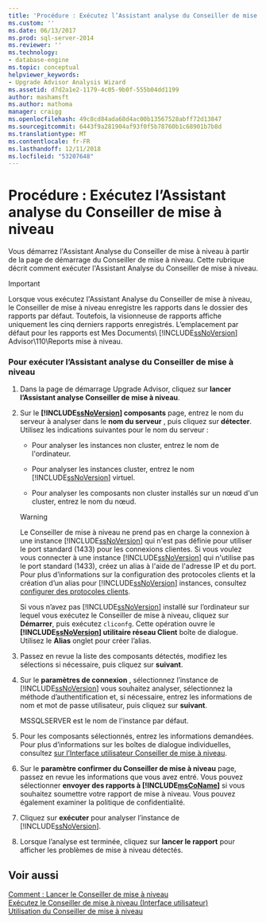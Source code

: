 ```yaml
---
title: 'Procédure : Exécutez l’Assistant analyse du Conseiller de mise à niveau | Microsoft Docs'
ms.custom: ''
ms.date: 06/13/2017
ms.prod: sql-server-2014
ms.reviewer: ''
ms.technology:
- database-engine
ms.topic: conceptual
helpviewer_keywords:
- Upgrade Advisor Analysis Wizard
ms.assetid: d7d2a1e2-1179-4c05-9b0f-555b04dd1199
author: mashamsft
ms.author: mathoma
manager: craigg
ms.openlocfilehash: 49c8cd84ada68d4ac00b13567528abff72d13847
ms.sourcegitcommit: 6443f9a281904af93f0f5b78760b1c68901b7b8d
ms.translationtype: MT
ms.contentlocale: fr-FR
ms.lasthandoff: 12/11/2018
ms.locfileid: "53207648"
---
```

# <a name="how-to-run-the-upgrade-advisor-analysis-wizard"></a>Procédure : Exécutez l’Assistant analyse du Conseiller de mise à niveau
  Vous démarrez l'Assistant Analyse du Conseiller de mise à niveau à partir de la page de démarrage du Conseiller de mise à niveau. Cette rubrique décrit comment exécuter l'Assistant Analyse du Conseiller de mise à niveau.  
  
> [!IMPORTANT]
>  Lorsque vous exécutez l'Assistant Analyse du Conseiller de mise à niveau, le Conseiller de mise à niveau enregistre les rapports dans le dossier des rapports par défaut. Toutefois, la visionneuse de rapports affiche uniquement les cinq derniers rapports enregistrés. L’emplacement par défaut pour les rapports est Mes Documents\\ [!INCLUDE[ssNoVersion](../../includes/ssnoversion-md.md)] Advisor\110\Reports mise à niveau.  
  
### <a name="to-run-the-upgrade-advisor-analysis-wizard"></a>Pour exécuter l’Assistant analyse du Conseiller de mise à niveau  
  
1.  Dans la page de démarrage Upgrade Advisor, cliquez sur **lancer l’Assistant analyse Conseiller de mise à niveau**.  
  
2.  Sur le  **[!INCLUDE[ssNoVersion](../../includes/ssnoversion-md.md)] composants** page, entrez le nom du serveur à analyser dans le **nom du serveur** , puis cliquez sur **détecter**. Utilisez les indications suivantes pour le nom du serveur :  
  
    -   Pour analyser les instances non cluster, entrez le nom de l'ordinateur.  
  
    -   Pour analyser les instances cluster, entrez le nom [!INCLUDE[ssNoVersion](../../includes/ssnoversion-md.md)] virtuel.  
  
    -   Pour analyser les composants non cluster installés sur un nœud d'un cluster, entrez le nom du nœud.  
  
    > [!WARNING]  
    >  Le Conseiller de mise à niveau ne prend pas en charge la connexion à une instance [!INCLUDE[ssNoVersion](../../includes/ssnoversion-md.md)] qui n'est pas définie pour utiliser le port standard (1433) pour les connexions clientes. Si vous voulez vous connecter à une instance [!INCLUDE[ssNoVersion](../../includes/ssnoversion-md.md)] qui n'utilise pas le port standard (1433), créez un alias à l'aide de l'adresse IP et du port. Pour plus d’informations sur la configuration des protocoles clients et la création d’un alias pour [!INCLUDE[ssNoVersion](../../includes/ssnoversion-md.md)] instances, consultez [configurer des protocoles clients](../../database-engine/configure-windows/configure-client-protocols.md).  
    >   
    >  Si vous n’avez pas [!INCLUDE[ssNoVersion](../../includes/ssnoversion-md.md)] installé sur l’ordinateur sur lequel vous exécutez le Conseiller de mise à niveau, cliquez sur **Démarrer**, puis exécutez `cliconfg`. Cette opération ouvre le  **[!INCLUDE[ssNoVersion](../../includes/ssnoversion-md.md)] utilitaire réseau Client** boîte de dialogue. Utilisez le **Alias** onglet pour créer l’alias.  
  
3.  Passez en revue la liste des composants détectés, modifiez les sélections si nécessaire, puis cliquez sur **suivant**.  
  
4.  Sur le **paramètres de connexion** , sélectionnez l’instance de [!INCLUDE[ssNoVersion](../../includes/ssnoversion-md.md)] vous souhaitez analyser, sélectionnez la méthode d’authentification et, si nécessaire, entrez les informations de nom et mot de passe utilisateur, puis cliquez sur **suivant**.  
  
     MSSQLSERVER est le nom de l'instance par défaut.  
  
5.  Pour les composants sélectionnés, entrez les informations demandées. Pour plus d’informations sur les boîtes de dialogue individuelles, consultez [sur l’Interface utilisateur Conseiller de mise à niveau](../../../2014/sql-server/install/upgrade-advisor-user-interface-reference.md).  
  
6.  Sur le **paramètre confirmer du Conseiller de mise à niveau** page, passez en revue les informations que vous avez entré. Vous pouvez sélectionner **envoyer des rapports à [!INCLUDE[msCoName](../../includes/msconame-md.md)]**  si vous souhaitez soumettre votre rapport de mise à niveau. Vous pouvez également examiner la politique de confidentialité.  
  
7.  Cliquez sur **exécuter** pour analyser l’instance de [!INCLUDE[ssNoVersion](../../includes/ssnoversion-md.md)].  
  
8.  Lorsque l’analyse est terminée, cliquez sur **lancer le rapport** pour afficher les problèmes de mise à niveau détectés.  
  
## <a name="see-also"></a>Voir aussi  
 [Comment : Lancer le Conseiller de mise à niveau](../../../2014/sql-server/install/how-to-launch-upgrade-advisor.md)   
 [Exécutez le Conseiller de mise à niveau &#40;Interface utilisateur&#41;](../../../2014/sql-server/install/running-upgrade-advisor-user-interface.md)   
 [Utilisation du Conseiller de mise à niveau](../../../2014/sql-server/install/working-with-upgrade-advisor.md)  
  
  
